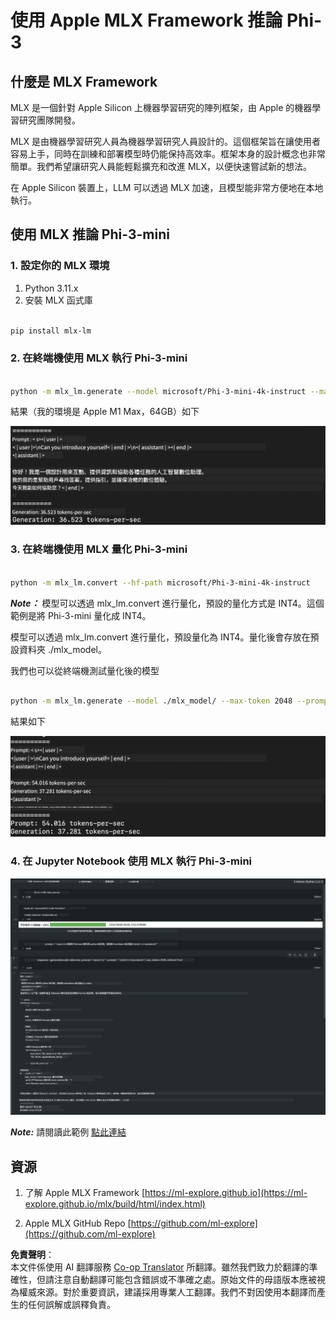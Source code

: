 <!--
CO_OP_TRANSLATOR_METADATA:
{
  "original_hash": "dcb656f3d206fc4968e236deec5d4384",
  "translation_date": "2025-05-08T05:25:03+00:00",
  "source_file": "md/03.FineTuning/03.Inference/MLX_Inference.md",
  "language_code": "tw"
}
-->
# **使用 Apple MLX Framework 推論 Phi-3**

## **什麼是 MLX Framework**

MLX 是一個針對 Apple Silicon 上機器學習研究的陣列框架，由 Apple 的機器學習研究團隊開發。

MLX 是由機器學習研究人員為機器學習研究人員設計的。這個框架旨在讓使用者容易上手，同時在訓練和部署模型時仍能保持高效率。框架本身的設計概念也非常簡單。我們希望讓研究人員能輕鬆擴充和改進 MLX，以便快速嘗試新的想法。

在 Apple Silicon 裝置上，LLM 可以透過 MLX 加速，且模型能非常方便地在本地執行。

## **使用 MLX 推論 Phi-3-mini**

### **1. 設定你的 MLX 環境**

1. Python 3.11.x  
2. 安裝 MLX 函式庫


```bash

pip install mlx-lm

```

### **2. 在終端機使用 MLX 執行 Phi-3-mini**


```bash

python -m mlx_lm.generate --model microsoft/Phi-3-mini-4k-instruct --max-token 2048 --prompt  "<|user|>\nCan you introduce yourself<|end|>\n<|assistant|>"

```

結果（我的環境是 Apple M1 Max，64GB）如下

![Terminal](../../../../../translated_images/01.5cf57df8f7407cf9281c0237f4e69c3728b8817253aad0835d14108b07c83c88.tw.png)

### **3. 在終端機使用 MLX 量化 Phi-3-mini**


```bash

python -m mlx_lm.convert --hf-path microsoft/Phi-3-mini-4k-instruct

```

***Note：*** 模型可以透過 mlx_lm.convert 進行量化，預設的量化方式是 INT4。這個範例是將 Phi-3-mini 量化成 INT4。

模型可以透過 mlx_lm.convert 進行量化，預設量化為 INT4。量化後會存放在預設資料夾 ./mlx_model。

我們也可以從終端機測試量化後的模型


```bash

python -m mlx_lm.generate --model ./mlx_model/ --max-token 2048 --prompt  "<|user|>\nCan you introduce yourself<|end|>\n<|assistant|>"

```

結果如下

![INT4](../../../../../translated_images/02.7b188681a8eadbc111aba8d8006e4b3671788947a99a46329261e169dd2ec29f.tw.png)


### **4. 在 Jupyter Notebook 使用 MLX 執行 Phi-3-mini**


![Notebook](../../../../../translated_images/03.b9705a3a5aaa89f9eb0ca04c1a4565dfe4a5e8cc68604227d2eab149fef1d3c7.tw.png)

***Note:*** 請閱讀此範例 [點此連結](../../../../../code/03.Inference/MLX/MLX_DEMO.ipynb)


## **資源**

1. 了解 Apple MLX Framework [https://ml-explore.github.io](https://ml-explore.github.io/mlx/build/html/index.html)

2. Apple MLX GitHub Repo [https://github.com/ml-explore](https://github.com/ml-explore)

**免責聲明**：  
本文件係使用 AI 翻譯服務 [Co-op Translator](https://github.com/Azure/co-op-translator) 所翻譯。雖然我們致力於翻譯的準確性，但請注意自動翻譯可能包含錯誤或不準確之處。原始文件的母語版本應被視為權威來源。對於重要資訊，建議採用專業人工翻譯。我們不對因使用本翻譯而產生的任何誤解或誤釋負責。